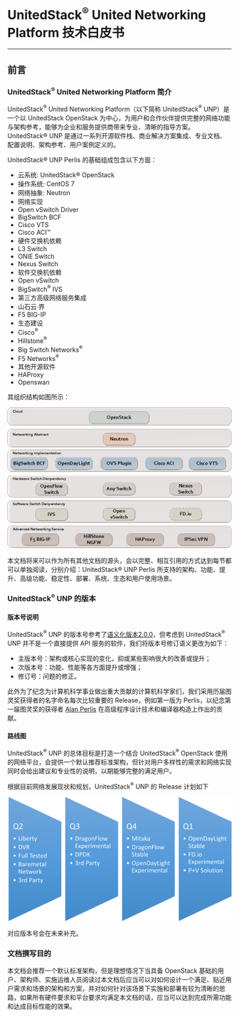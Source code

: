 # UnitedStack<sup>®</sup> United Networking Platform 技术白皮书

---

## 前言

### UnitedStack<sup>®</sup> United Networking Platform 简介

UnitedStack<sup>®</sup> United Networking Platform（以下简称 UnitedStack<sup>®</sup> UNP）是一个以 UnitedStack OpenStack 为中心，为用户和合作伙伴提供完整的网络功能与架构参考，能够为企业和服务提供商带来专业、清晰的指导方案。UnitedStack® UNP 是通过一系列开源软件栈、商业解决方案集成、专业文档、配置说明、架构参考、用户案例定义的。

UnitedStack® UNP Perlis 的基础组成包含以下方面：
 - 云系统: UnitedStack® OpenStack
 - 操作系统: CentOS 7
 - 网络抽象: Neutron
 - 网络实现
  - Open vSwitch Driver
  - BigSwitch BCF
  - Cisco VTS
  - Cisco ACI™
 - 硬件交换机依赖
  - L3 Switch
  - ONIE Switch
  - Nexus Switch
 - 软件交换机依赖
  - Open vSwitch
  - BigSwitch<sup>®</sup> IVS
 - 第三方高级网络服务集成
  - 山石云∙界
  - F5 BIG-IP
 - 生态建设
  - Cisco<sup>®</sup>
  - Hillstone<sup>®</sup>
  - Big Switch Networks<sup>®</sup>
  - F5 Networks<sup>®</sup>
 - 其他开源软件
  - HAProxy
  - Openswan

其组织结构如图所示：

![unp_arch][1]

本文档将来可以作为所有其他文档的源头，会以完整、相互引用的方式达到每节都可以单独阅读，分别介绍：UnitedStack® UNP Perlis 所支持的架构、功能、提升、高级功能、稳定性、部署、系统、生态和用户使用场景。

### UnitedStack<sup>®</sup> UNP 的版本

#### 版本号说明

UnitedStack<sup>®</sup> UNP 的版本号参考了[语义化版本2.0.0](http://semver.org/lang/zh-CN/)，但考虑到 UnitedStack<sup>®</sup> UNP 并不是一个直接提供 API 服务的软件，我们将版本号修订语义更改为如下：
 - 主版本号：架构或核心实现的变化，抑或某些影响很大的改善或提升；
 - 次版本号：功能、性能等各方面提升或增强；
 - 修订号：问题的修正。

此外为了纪念为计算机科学事业做出重大贡献的计算机科学家们，我们采用历届图灵奖获得者的名字命名每次比较重要的 Release，例如第一版为 Perlis，以纪念第一届图灵奖的获得者 [Alan Perlis](https://en.wikipedia.org/wiki/Alan_Perlis)  在高级程序设计技术和编译器构造上作出的贡献。

#### 路线图

UnitedStack<sup>®</sup> UNP 的总体目标是打造一个结合 UnitedStack<sup>®</sup> OpenStack 使用的网络平台，会提供一个默认推荐标准架构，但针对用户多样性的需求和网络实现同时会给出建议和专业性的说明，以期能够完整的满足用户。

 根据目前网络发展现状和规划，UnitedStack<sup>®</sup> UNP 的 Release 计划如下
 
![plan][2]

对应版本号会在未来补充。


### 文档撰写目的

本文档会推荐一个默认标准架构，但是理想情况下当具备 OpenStack 基础的用户、架构师、实施运维人员阅读过本文档后应当可以对如何设计一个满足、贴近用户需求和场景的架构和方案，并对如何针对该场景下实施和部署有较为清晰的思路，如果所有硬件要求和平台要求均满足本文档的话，应当可以达到完成所需功能和达成目标性能的效果。


[1]: images/preface/UNPv0.1.png
[2]: images/preface/1-year-plan.png